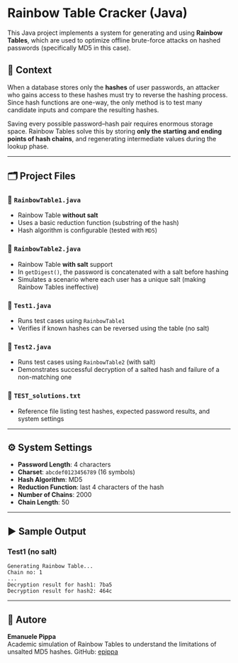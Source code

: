 # Rainbow Table Cracker (Java)

This Java project implements a system for generating and using **Rainbow Tables**, which are used to optimize offline brute-force attacks on hashed passwords (specifically MD5 in this case).

## 📌 Context

When a database stores only the **hashes** of user passwords, an attacker who gains access to these hashes must try to reverse the hashing process. Since hash functions are one-way, the only method is to test many candidate inputs and compare the resulting hashes.

Saving every possible password–hash pair requires enormous storage space. Rainbow Tables solve this by storing **only the starting and ending points of hash chains**, and regenerating intermediate values during the lookup phase.

---

## 🗂️ Project Files

### 🔹 `RainbowTable1.java`
- Rainbow Table **without salt**
- Uses a basic reduction function (substring of the hash)
- Hash algorithm is configurable (tested with `MD5`)

### 🔹 `RainbowTable2.java`
- Rainbow Table **with salt** support
- In `getDigest()`, the password is concatenated with a salt before hashing
- Simulates a scenario where each user has a unique salt (making Rainbow Tables ineffective)

### 🔹 `Test1.java`
- Runs test cases using `RainbowTable1`
- Verifies if known hashes can be reversed using the table (no salt)

### 🔹 `Test2.java`
- Runs test cases using `RainbowTable2` (with salt)
- Demonstrates successful decryption of a salted hash and failure of a non-matching one

### 🔹 `TEST_solutions.txt`
- Reference file listing test hashes, expected password results, and system settings

---

## ⚙️ System Settings

- **Password Length**: 4 characters
- **Charset**: `abcdef0123456789` (16 symbols)
- **Hash Algorithm**: MD5
- **Reduction Function**: last 4 characters of the hash
- **Number of Chains**: 2000
- **Chain Length**: 50

---

## ▶️ Sample Output

### Test1 (no salt)

```plaintext
Generating Rainbow Table...
Chain no: 1
...
Decryption result for hash1: 7ba5
Decryption result for hash2: 464c
```
---

## 👤 Autore

**Emanuele Pippa**  
Academic simulation of Rainbow Tables to understand the limitations of unsalted MD5 hashes.
GitHub: [epippa](https://github.com/epippa)
